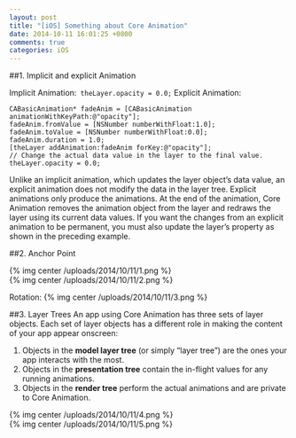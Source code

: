 ```yaml
---
layout: post
title: "[iOS] Something about Core Animation"
date: 2014-10-11 16:01:25 +0800
comments: true
categories: iOS
---
```

##1. Implicit and explicit Animation

Implicit Animation:`￼theLayer.opacity = 0.0;`
Explicit Animation:

```objc
CABasicAnimation* fadeAnim = [CABasicAnimation animationWithKeyPath:@"opacity"];fadeAnim.fromValue = [NSNumber numberWithFloat:1.0];fadeAnim.toValue = [NSNumber numberWithFloat:0.0];fadeAnim.duration = 1.0;[theLayer addAnimation:fadeAnim forKey:@"opacity"];// Change the actual data value in the layer to the final value.theLayer.opacity = 0.0;
```

Unlike an implicit animation, which updates the layer object’s data value, an explicit animation does not modify the data in the layer tree. Explicit animations only produce the animations. At the end of the animation, Core Animation removes the animation object from the layer and redraws the layer using its current data values. If you want the changes from an explicit animation to be permanent, you must also update the layer’s property as shown in the preceding example.

##2. Anchor Point

{% img center /uploads/2014/10/11/1.png %}</br>
{% img center /uploads/2014/10/11/2.png %}</br>

Rotation:
{% img center /uploads/2014/10/11/3.png %}</br>

##3. Layer Trees
An app using Core Animation has three sets of layer objects. Each set of layer objects has a different role in making the content of your app appear onscreen:

1. Objects in the <b>model layer tree</b> (or simply “layer tree”) are the ones your app interacts with the most. 
2. Objects in the <b>presentation tree</b> contain the in-flight values for any running animations. 
3. Objects in the <b>render tree</b> perform the actual animations and are private to Core Animation.

{% img center /uploads/2014/10/11/4.png %}</br>
{% img center /uploads/2014/10/11/5.png %}</br>